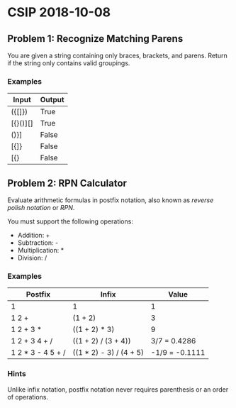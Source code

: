 # CSIP 2018-10-08

## Problem 1: Recognize Matching Parens

You are given a string containing only braces, brackets, and parens. Return if the string only contains valid groupings.

### Examples
| Input      | Output |
|------------|--------|
| ({[]})     | True   |
| [{}()][]   | True   |
| ()}]       | False  |
| [{]}       | False  |
| [{}        | False  |


## Problem 2: RPN Calculator

Evaluate arithmetic formulas in postfix notation, also known as *reverse polish notation* or *RPN*.

You must support the following operations:
- Addition: +
- Subtraction: -
- Multiplication: *
- Division: /

### Examples
| Postfix           | Infix                   | Value          |
|-------------------|-------------------------|----------------|
| 1                 | 1                       | 1              |
| 1 2 +             | (1 + 2)                 | 3              |
| 1 2 + 3 *         | ((1 + 2) * 3)           | 9              |
| 1 2 + 3 4 + /     | ((1 + 2) / (3 + 4))     | 3/7 = 0.4286   |
| 1 2 * 3 - 4 5 + / | ((1 * 2) - 3) / (4 + 5) | -1/9 = -0.1111 |

### Hints
Unlike infix notation, postfix notation never requires
parenthesis or an order of operations.
